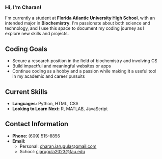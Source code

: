 ### Hi, I'm Charan!

I'm currently a student at **Florida Atlantic University High School**, with an intended major in **Biochemistry**. I'm passionate about both science and technology, and I use this space to document my coding journey as I explore new skills and projects.

## Coding Goals
- Secure a research position in the field of biochemistry and involving CS
- Build impactful and meaningful websites or apps
- Continue coding as a hobby and a passion while making it a useful tool in my academic and career pursuits

## Current Skills
- **Languages:** Python, HTML, CSS
- **Looking to Learn Next:** R, MATLAB, JavaScript

## Contact Information
- **Phone:** (609) 515-8855
- **Email:**
  - Personal: [charan.jarugula@gmail.com](mailto:charan.jarugula@gmail.com)
  - School: [cjarugula2023@fau.edu](mailto:cjarugula2023@fau.edu)
